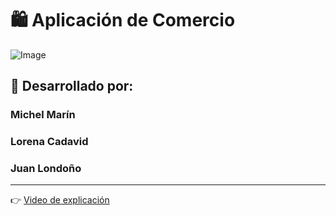 # 🛍️ Aplicación de Comercio

![Image](https://github.com/user-attachments/assets/e6ed7385-b87e-480a-a31b-8d6be9dd73ea)

## 👥 Desarrollado por:

### **Michel Marín**  
### **Lorena Cadavid**  
### **Juan Londoño**

---

👉 [Video de explicación](TU_LINK_AQUI)

